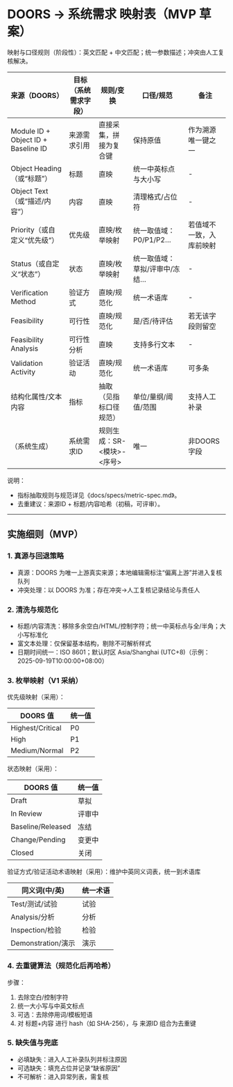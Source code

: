 # DOORS → 系统需求 映射表（MVP 草案）

映射与口径规则（阶段性）：英文匹配 + 中文匹配；统一参数描述；冲突由人工复核解决。

| 来源（DOORS） | 目标（系统需求字段） | 规则/变换 | 口径/规范 | 备注 |
|---|---|---|---|---|
| Module ID + Object ID + Baseline ID | 来源需求引用 | 直接采集，拼接为复合键 | 保持原值 | 作为溯源唯一键之一 |
| Object Heading（或“标题”） | 标题 | 直映 | 统一中英标点与大小写 | - |
| Object Text（或“描述/内容”） | 内容 | 直映 | 清理格式/占位符 | - |
| Priority（或自定义“优先级”） | 优先级 | 直映/枚举映射 | 统一取值域：P0/P1/P2… | 若值域不一致，入库前映射 |
| Status（或自定义“状态”） | 状态 | 直映/枚举映射 | 统一取值域：草拟/评审中/冻结… | - |
| Verification Method | 验证方式 | 直映/规范化 | 统一术语库 | - |
| Feasibility | 可行性 | 直映/规范化 | 是/否/待评估 | 若无该字段则留空 |
| Feasibility Analysis | 可行性分析 | 直映 | 支持多行文本 | - |
| Validation Activity | 验证活动 | 直映/规范化 | 统一术语库 | 可多条 |
| 结构化属性/文本内容 | 指标 | 抽取（见指标口径规范） | 单位/量纲/阈值/范围 | 支持人工补录 |
| （系统生成） | 系统需求ID | 规则生成：SR-<模块>-<序号> | 唯一 | 非DOORS字段 |

说明：
- 指标抽取规则与规范详见《docs/specs/metric-spec.md》。
- 去重建议：来源ID + 标题/内容哈希（初稿，可评审）。

---

## 实施细则（MVP）

### 1. 真源与回退策略
- 真源：DOORS 为唯一上游真实来源；本地编辑需标注“偏离上游”并进入复核队列
- 冲突处理：以 DOORS 为准；存在冲突→人工复核记录结论与责任人

### 2. 清洗与规范化
- 标题/内容清洗：移除多余空白/HTML/控制字符；统一中英标点与全/半角；大小写标准化
- 富文本处理：仅保留基本结构，剔除不可解析样式
- 日期时间统一：ISO 8601；默认时区 Asia/Shanghai (UTC+8)（示例：2025-09-19T10:00:00+08:00）

### 3. 枚举映射（V1 采纳）
优先级映射（采用）：

| DOORS 值 | 统一值 |
|---|---|
| Highest/Critical | P0 |
| High | P1 |
| Medium/Normal | P2 |

状态映射（采用）：

| DOORS 值 | 统一值 |
|---|---|
| Draft | 草拟 |
| In Review | 评审中 |
| Baseline/Released | 冻结 |
| Change/Pending | 变更中 |
| Closed | 关闭 |

验证方式/验证活动术语映射（采用）：维护中英同义词表，统一到术语库

| 同义词(中/英) | 统一术语 |
|---|---|
| Test/测试/试验 | 试验 |
| Analysis/分析 | 分析 |
| Inspection/检验 | 检验 |
| Demonstration/演示 | 演示 |

### 4. 去重键算法（规范化后再哈希）
步骤：
1) 去除空白/控制字符
2) 统一大小写与中英文标点
3) 可选：去除停用词/模板短语
4) 对 标题+内容 进行 hash（如 SHA-256），与 来源ID 组合为去重键

### 5. 缺失值与兜底
- 必填缺失：进入人工补录队列并标注原因
- 可选缺失：填充占位并记录“缺省原因”
- 不可解析：进入异常列表，需复核
